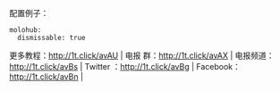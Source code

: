 配置例子：

```
molohub:
  dismissable: true

```

更多教程：http://1t.click/avAU | 电报  群：http://1t.click/avAX |
电报频道：http://1t.click/avBs | Twitter ：http://1t.click/avBg |
Facebook：http://1t.click/avBn |
